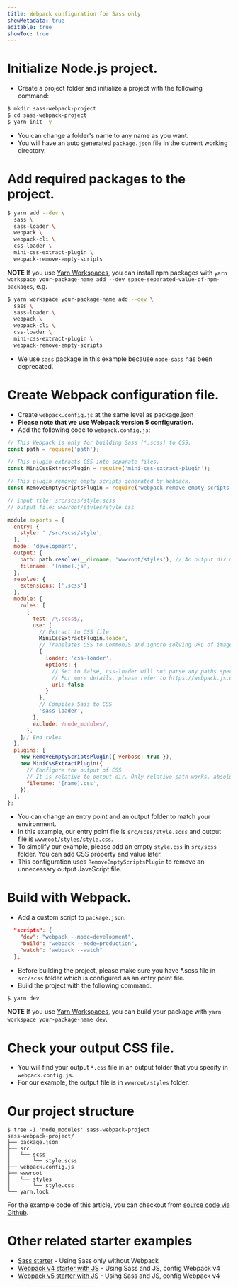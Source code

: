 ```yaml
---
title: Webpack configuration for Sass only
showMetadata: true
editable: true
showToc: true
---
```


# Initialize Node.js project.
- Create a project folder and initialize a project with the following command:
```sh
$ mkdir sass-webpack-project
$ cd sass-webpack-project
$ yarn init -y
```
- You can change a folder's name to any name as you want.
- You will have an auto generated `package.json` file in the current working directory.

# Add required packages to the project.
```sh
$ yarn add --dev \
  sass \
  sass-loader \
  webpack \
  webpack-cli \
  css-loader \
  mini-css-extract-plugin \
  webpack-remove-empty-scripts
```

**NOTE** If you use [Yarn Workspaces](https://classic.yarnpkg.com/en/docs/workspaces/), you can install npm packages with `yarn workspace your-package-name add --dev space-separated-value-of-npm-packages`, e.g.
```sh
$ yarn workspace your-package-name add --dev \
  sass \
  sass-loader \
  webpack \
  webpack-cli \
  css-loader \
  mini-css-extract-plugin \
  webpack-remove-empty-scripts
```
- We use `sass` package in this example because `node-sass` has been deprecated.

# Create Webpack configuration file.
- Create `webpack.config.js` at the same level as package.json
- **Please note that we use Webpack version 5 configuration.**
- Add the following code to `webpack.config.js`:
```js
// This Webpack is only for building Sass (*.scss) to CSS.
const path = require('path');

// This plugin extracts CSS into separate files.
const MiniCssExtractPlugin = require('mini-css-extract-plugin');

// This plugin removes empty scripts generated by Webpack.
const RemoveEmptyScriptsPlugin = require('webpack-remove-empty-scripts');

// input file: src/scss/style.scss
// output file: wwwroot/styles/style.css

module.exports = {
  entry: {
    style: './src/scss/style',
  },
  mode: 'development',
  output: {
    path: path.resolve(__dirname, 'wwwroot/styles'), // An output dir must be an absolute path.
    filename: '[name].js',
  },
  resolve: {
    extensions: ['.scss']
  },
  module: {
    rules: [
      {
        test: /\.scss$/,
        use: [
          // Extract to CSS file
          MiniCssExtractPlugin.loader,
          // Translates CSS to CommonJS and ignore solving URL of images
          {
            loader: 'css-loader',
            options: {
              // Set to false, css-loader will not parse any paths specified in url or image-set.
              // For more details, please refer to https://webpack.js.org/loaders/css-loader/#url.
              url: false
            }
          },
          // Compiles Sass to CSS
          'sass-loader',
        ],
        exclude: /node_modules/,
      },
    ]// End rules
  },
  plugins: [
    new RemoveEmptyScriptsPlugin({ verbose: true }),
    new MiniCssExtractPlugin({
      // Configure the output of CSS.
      // It is relative to output dir. Only relative path works, absolute path does not work.
      filename: '[name].css',
    }),
  ],
};

```
- You can change an entry point and an output folder to match your environment.
- In this example, our entry point file is `src/scss/style.scss` and output file is `wwwroot/styles/style.css`.
- To simplify our example, please add an empty `style.css` in `src/scss` folder. You can add CSS property and value later.
- This configuration uses `RemoveEmptyScriptsPlugin` to remove an unnecessary output JavaScript file.

# Build with Webpack.
- Add a custom script to `package.json`.
```json
  "scripts": {
    "dev": "webpack --mode=development",
    "build": "webpack --mode=production",
    "watch": "webpack --watch"
  },
```
- Before building the project, please make sure you have *.scss file in `src/scss` folder which is configured as an entry point file.
- Build the project with the following command.
```sh
$ yarn dev
```

**NOTE** If you use [Yarn Workspaces](https://classic.yarnpkg.com/en/docs/workspaces/), you can build your package with `yarn workspace your-package-name dev`.

# Check your output CSS file.
- You will find your output `*.css` file in an output folder that you specify in `webpack.config.js`.
- For our example, the output file is in `wwwroot/styles` folder.

# Our project structure
```
$ tree -I 'node_modules' sass-webpack-project
sass-webpack-project/
├── package.json
├── src
│   └── scss
│       └── style.scss
├── webpack.config.js
├── wwwroot
│   └── styles
│       └── style.css
└── yarn.lock
```
For the example code of this article, you can checkout from [source code via Github](https://github.com/mildronize/web-starter-collection/tree/master/webpack5-sass-only-starter).

# Other related starter examples
- [Sass starter](https://github.com/mildronize/web-starter-collection/tree/master/sass-starter) - Using Sass only without Webpack
- [Webpack v4 starter with JS](https://github.com/mildronize/web-starter-collection/tree/master/sass-starter) -  Using Sass and JS, config Webpack v4
- [Webpack v5 starter with JS](https://github.com/mildronize/web-starter-collection/tree/master/webpack5-starter) - Using Sass and JS, config Webpack v4
